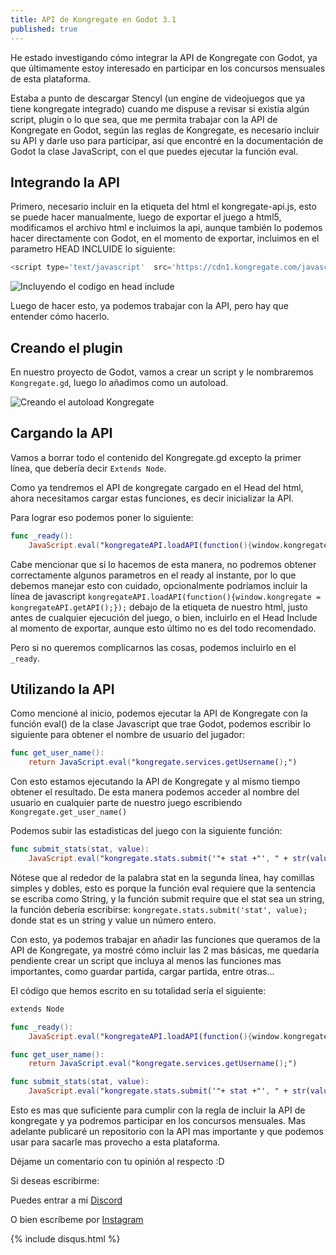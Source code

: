 ```yaml
---
title: API de Kongregate en Godot 3.1
published: true
---
```


He estado investigando cómo integrar la API de Kongregate con Godot, ya que últimamente estoy interesado en participar en los concursos mensuales de esta plataforma.

Estaba a punto de descargar Stencyl (un engine de videojuegos que ya tiene kongregate integrado) cuando me dispuse a revisar si existía algún script, plugin o lo que sea, que me permita trabajar con la API de Kongregate en Godot, según las reglas de Kongregate, es necesario incluir su API y darle uso para participar, así que encontré en la documentación de Godot la clase JavaScript, con el que puedes ejecutar la función eval.

## Integrando la API

Primero, necesario incluir en la etiqueta <head> del html el kongregate-api.js, esto se puede hacer manualmente, luego de exportar el juego a html5, modificamos el archivo html e incluimos la api, aunque también lo podemos hacer directamente con Godot, en el momento de exportar, incluimos en el parametro HEAD INCLUIDE lo siguiente:

```javascript
<script type='text/javascript'  src='https://cdn1.kongregate.com/javascripts/kongregate_api.js'></script>
```

![Incluyendo el codigo en head include](https://i.imgur.com/EQ14yUQ.png)

Luego de hacer esto, ya podemos trabajar con la API, pero hay que entender cómo hacerlo.

## Creando el plugin

En nuestro proyecto de Godot, vamos a crear un script y le nombraremos `Kongregate.gd`, luego lo añadimos como un autoload.

![Creando el autoload Kongregate](https://i.imgur.com/esxhCze.png)

## Cargando la API

Vamos a borrar todo el contenido del Kongregate.gd excepto la primer línea, que debería decir `Extends Node`.

Como ya tendremos el API de kongregate cargado en el Head del html, ahora necesitamos cargar estas funciones, es decir inicializar la API.

Para lograr eso podemos poner lo siguiente:

```swift
func _ready():
	JavaScript.eval("kongregateAPI.loadAPI(function(){window.kongregate = kongregateAPI.getAPI();});")
```

Cabe mencionar que si lo hacemos de esta manera, no podremos obtener correctamente algunos parametros en el ready al instante, por lo que debemos manejar esto con cuidado, opcionalmente podríamos incluir la línea de javascript `kongregateAPI.loadAPI(function(){window.kongregate = kongregateAPI.getAPI();});` debajo de la etiqueta <body> de nuestro html, justo antes de cualquier ejecución del juego, o bien, incluirlo en el Head Include al momento de exportar, aunque esto último no es del todo recomendado.

Pero si no queremos complicarnos las cosas, podemos incluirlo en el `_ready`.

## Utilizando la API

Como mencioné al inicio, podemos ejecutar la API de Kongregate con la función eval() de la clase Javascript que trae Godot, podemos escribir lo siguiente para obtener el nombre de usuario del jugador:

```swift
func get_user_name():
	return JavaScript.eval("kongregate.services.getUsername();")
```

Con esto estamos ejecutando la API de Kongregate y al mismo tiempo obtener el resultado. De esta manera podemos acceder al nombre del usuario en cualquier parte de nuestro juego escribiendo `Kongregate.get_user_name()`

Podemos subir las estadisticas del juego con la siguiente función:

```swift
func submit_stats(stat, value):
	JavaScript.eval("kongregate.stats.submit('"+ stat +"', " + str(value) + ");")
```

Nótese que al rededor de la palabra stat en la segunda línea, hay comillas simples y dobles, esto es porque la función eval requiere que la sentencia se escriba como String, y la función submit require que el stat sea un string, la función debería escribirse: `kongregate.stats.submit('stat', value);` donde stat es un string y value un número entero.

Con esto, ya podemos trabajar en añadir las funciones que queramos de la API de Kongregate, ya mostré cómo incluir las 2 mas básicas, me quedaría pendiente crear un script que incluya al menos las funciones mas importantes, como guardar partida, cargar partida, entre otras...

El código que hemos escrito en su totalidad sería el siguiente:

```swift
extends Node

func _ready():
	JavaScript.eval("kongregateAPI.loadAPI(function(){window.kongregate = kongregateAPI.getAPI();});")

func get_user_name():
	return JavaScript.eval("kongregate.services.getUsername();")

func submit_stats(stat, value):
	JavaScript.eval("kongregate.stats.submit('"+ stat +"', " + str(value) + ");")
```

Esto es mas que suficiente para cumplir con la regla de incluir la API de kongregate y ya podremos participar en los concursos mensuales. Mas adelante publicaré un repositorio con la API mas importante y que podemos usar para sacarle mas provecho a esta plataforma.

Déjame un comentario con tu opinión al respecto :D

Si deseas escribirme:

Puedes entrar a mi [Discord](https://discord.gg/xDZK4V5)

O bien escríbeme por [Instagram](https://www.instagram.com/deybismelendez/)

{% include disqus.html %}

